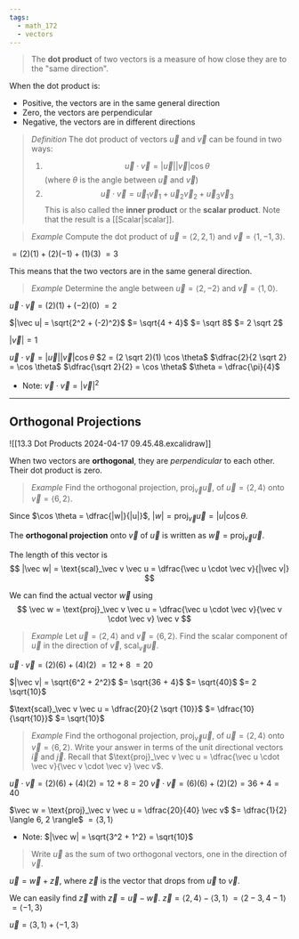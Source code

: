 ```yaml
---
tags:
  - math_172
  - vectors
---
```


> The **dot product** of two vectors is a measure of how close they are to the "same direction".

When the dot product is:
- Positive, the vectors are in the same general direction
- Zero, the vectors are perpendicular
- Negative, the vectors are in different directions

> *Definition*
> The dot product of vectors $\vec u$ and $\vec v$ can be found in two ways:
> 1. $$ \vec u \cdot \vec v = |\vec u| |\vec v| \cos \theta $$
> (where $\theta$ is the angle between $\vec u$ and $\vec v$)
> 2. $$ \vec u \cdot \vec v = \vec u_1 \vec v_1 + \vec u_2 \vec v_2 + \vec u_3 \vec v_3 $$
> This is also called the **inner product** or the **scalar product**.
> Note that the result is a [[Scalar|scalar]].

> *Example*
> Compute the dot product of $\vec u = \langle 2, 2, 1 \rangle$ and $\vec v = \langle 1, -1, 3 \rangle$.

$= (2)(1) + (2)(-1) + (1)(3)$
$= 3$

This means that the two vectors are in the same general direction.

> *Example*
> Determine the angle between $\vec u = \langle 2, -2 \rangle$ and $\vec v = \langle 1, 0 \rangle$.

$\vec u \cdot \vec v = (2)(1) + (-2)(0)$
$= 2$

$|\vec u| = \sqrt{2^2 + (-2)^2}$
$= \sqrt{4 + 4}$
$= \sqrt 8$
$= 2 \sqrt 2$

$|\vec v| = 1$

$\vec u \cdot \vec v = |\vec u| |\vec v| \cos \theta$
$2 = (2 \sqrt 2)(1) \cos \theta$
$\dfrac{2}{2 \sqrt 2} = \cos \theta$
$\dfrac{\sqrt 2}{2} = \cos \theta$
$\theta = \dfrac{\pi}{4}$

- Note: $\vec v \cdot \vec v = |\vec v|^2$

---

## Orthogonal Projections

![[13.3 Dot Products 2024-04-17 09.45.48.excalidraw]]

When two vectors are **orthogonal**, they are *perpendicular* to each other. Their dot product is zero.

> *Example*
> Find the orthogonal projection, $\text{proj}_\vec v \vec u$, of $\vec u = \langle 2, 4 \rangle$ onto $\vec v = \langle 6, 2 \rangle$.

Since $\cos \theta = \dfrac{|w|}{|u|}$, $|w| = \text{proj}_\vec v \vec u = |u| \cos \theta$.

The **orthogonal projection** onto $\vec v$ of $\vec u$ is written as $\vec w = \text{proj}_\vec v \vec u$.

The length of this vector is
$$ |\vec w| = \text{scal}_\vec v \vec u = \dfrac{\vec u \cdot \vec v}{|\vec v|} $$

We can find the actual vector $\vec w$ using
$$ \vec w = \text{proj}_\vec v \vec u = \dfrac{\vec u \cdot \vec v}{\vec v \cdot \vec v} \vec v $$

> *Example*
> Let $\vec u = \langle 2, 4 \rangle$ and $\vec v = \langle 6, 2 \rangle$. Find the scalar component of $\vec u$ in the direction of $\vec v$, $\text{scal}_\vec v \vec u$.

$\vec u \cdot \vec v = (2)(6) + (4)(2)$
$= 12 + 8$
$= 20$

$|\vec v| = \sqrt{6^2 + 2^2}$
$= \sqrt{36 + 4}$
$= \sqrt{40}$
$= 2 \sqrt{10}$

$\text{scal}_\vec v \vec u = \dfrac{20}{2 \sqrt {10}}$
$= \dfrac{10}{\sqrt{10}}$
$= \sqrt{10}$

> *Example*
> Find the orthogonal projection, $\text{proj}_\vec v \vec u$, of $\vec u = \langle 2, 4 \rangle$ onto $\vec v = \langle 6, 2 \rangle$. Write your answer in terms of the unit directional vectors $\vec i$ and $\vec j$. Recall that $\text{proj}_\vec v \vec u = \dfrac{\vec u \cdot \vec v}{\vec v \cdot \vec v} \vec v$.

$\vec u \cdot \vec v = (2)(6) + (4)(2) = 12 + 8 = 20$
$\vec v \cdot \vec v = (6)(6) + (2)(2) = 36 + 4 = 40$

$\vec w = \text{proj}_\vec v \vec u = \dfrac{20}{40} \vec v$
$= \dfrac{1}{2} \langle 6, 2 \rangle$
$= \langle 3, 1 \rangle$

- Note: $|\vec w| = \sqrt{3^2 + 1^2} = \sqrt{10}$

> Write $\vec u$ as the sum of two orthogonal vectors, one in the direction of $\vec v$.

$\vec u = \vec w + \vec z$, where $\vec z$ is the vector that drops from $\vec u$ to $\vec v$.

We can easily find $\vec z$ with $\vec z = \vec u - \vec w$.
$\vec z = \langle 2, 4 \rangle - \langle 3, 1 \rangle$
$= \langle 2 - 3, 4 - 1 \rangle$
$= \langle -1, 3 \rangle$

$\vec u = \langle 3, 1 \rangle + \langle -1, 3 \rangle$